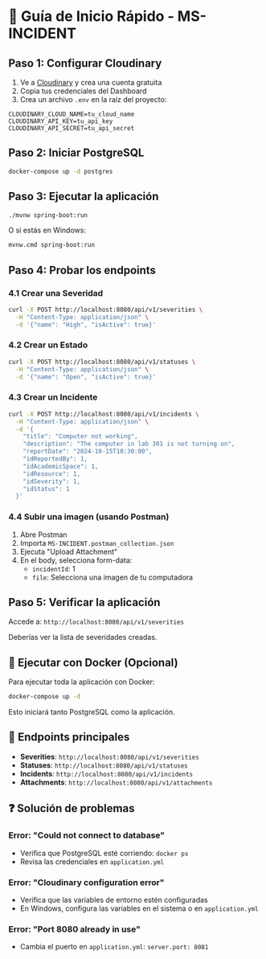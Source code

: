 # 🚀 Guía de Inicio Rápido - MS-INCIDENT

## Paso 1: Configurar Cloudinary

1. Ve a [Cloudinary](https://cloudinary.com/) y crea una cuenta gratuita
2. Copia tus credenciales del Dashboard
3. Crea un archivo `.env` en la raíz del proyecto:

```env
CLOUDINARY_CLOUD_NAME=tu_cloud_name
CLOUDINARY_API_KEY=tu_api_key
CLOUDINARY_API_SECRET=tu_api_secret
```

## Paso 2: Iniciar PostgreSQL

```bash
docker-compose up -d postgres
```

## Paso 3: Ejecutar la aplicación

```bash
./mvnw spring-boot:run
```

O si estás en Windows:
```bash
mvnw.cmd spring-boot:run
```

## Paso 4: Probar los endpoints

### 4.1 Crear una Severidad
```bash
curl -X POST http://localhost:8080/api/v1/severities \
  -H "Content-Type: application/json" \
  -d '{"name": "High", "isActive": true}'
```

### 4.2 Crear un Estado
```bash
curl -X POST http://localhost:8080/api/v1/statuses \
  -H "Content-Type: application/json" \
  -d '{"name": "Open", "isActive": true}'
```

### 4.3 Crear un Incidente
```bash
curl -X POST http://localhost:8080/api/v1/incidents \
  -H "Content-Type: application/json" \
  -d '{
    "title": "Computer not working",
    "description": "The computer in lab 301 is not turning on",
    "reportDate": "2024-10-15T10:30:00",
    "idReportedBy": 1,
    "idAcademicSpace": 1,
    "idResource": 1,
    "idSeverity": 1,
    "idStatus": 1
  }'
```

### 4.4 Subir una imagen (usando Postman)
1. Abre Postman
2. Importa `MS-INCIDENT.postman_collection.json`
3. Ejecuta "Upload Attachment"
4. En el body, selecciona form-data:
   - `incidentId`: 1
   - `file`: Selecciona una imagen de tu computadora

## Paso 5: Verificar la aplicación

Accede a: `http://localhost:8080/api/v1/severities`

Deberías ver la lista de severidades creadas.

## 🐳 Ejecutar con Docker (Opcional)

Para ejecutar toda la aplicación con Docker:

```bash
docker-compose up -d
```

Esto iniciará tanto PostgreSQL como la aplicación.

## 📌 Endpoints principales

- **Severities**: `http://localhost:8080/api/v1/severities`
- **Statuses**: `http://localhost:8080/api/v1/statuses`
- **Incidents**: `http://localhost:8080/api/v1/incidents`
- **Attachments**: `http://localhost:8080/api/v1/attachments`

## ❓ Solución de problemas

### Error: "Could not connect to database"
- Verifica que PostgreSQL esté corriendo: `docker ps`
- Revisa las credenciales en `application.yml`

### Error: "Cloudinary configuration error"
- Verifica que las variables de entorno estén configuradas
- En Windows, configura las variables en el sistema o en `application.yml`

### Error: "Port 8080 already in use"
- Cambia el puerto en `application.yml`: `server.port: 8081`
